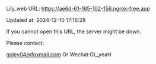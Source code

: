 Lily_web URL: https://ae6d-61-165-102-156.ngrok-free.app

Updated at: 2024-12-10 17:16:28

If you cannot open this URL, the server might be down.

Please contact: 

goley04@foxmail.com Or Wechat:GL_yeaH